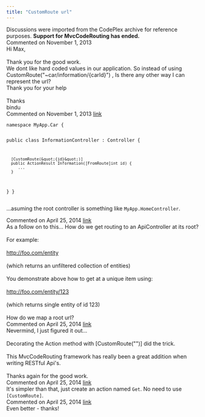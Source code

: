 ```yaml
---
title: "CustomRoute url"
---
```

<div class="note">
   Discussions were imported from the CodePlex archive for reference purposes. <b>Support for MvcCodeRouting has ended.</b></div>
<div id="post1116464" class="discussion-comment op">
   <div class="discussion-header">Commented on 
      <time datetime="2013-11-01T03:40:35.453-07:00" title="2013-11-01T03:40:35.453-07:00">November 1, 2013</time>
   </div>
   <div class="discussion-message">Hi Max,<br />
<br />
   Thank you for the good work.<br />
We dont like hard coded values in our application. So instead of using <br />
CustomRoute(&quot;~car/information/{carId}&quot;) , Is there any other way I can represent the url?<br />
Thank you for your help<br />
<br />
Thanks<br />
bindu<br />
</div>
</div>
<div id="post1116527" class="discussion-comment">
   <div class="discussion-header">Commented on 
      <time datetime="2013-11-01T07:17:58.877-07:00" title="2013-11-01T07:17:58.877-07:00">November 1, 2013</time> <a href="#post1116527" class="post-link">link</a></div>
   <div class="discussion-message"><pre><code>namespace MyApp.Car {

   public class InformationController : Controller {
   
      [CustomRoute(&quot;{id}&quot;)]
      public ActionResult Information([FromRoute]int id) {
         ...
      }
   }
}</code></pre>

...asuming the root controller is something like <code>MyApp.HomeController</code>.<br />
</div>
</div>
<div id="post1238104" class="discussion-comment">
   <div class="discussion-header">Commented on 
      <time datetime="2014-04-25T10:24:52.533-07:00" title="2014-04-25T10:24:52.533-07:00">April 25, 2014</time> <a href="#post1238104" class="post-link">link</a></div>
   <div class="discussion-message">As a follow on to this... How do we get routing to an ApiController at its root?<br />
<br />
For example:<br />
<br />
<a href="http://foo.com/entity" rel="nofollow">http://foo.com/entity</a> <br />
<br />
(which returns an unfiltered collection of entities)<br />
<br />
You demonstrate above how to get at a unique item using:<br />
<br />
<a href="http://foo.com/entity/123" rel="nofollow">http://foo.com/entity/123</a><br />
<br />
(which returns single entity of id 123)<br />
<br />
How do we map a root url?<br />
</div>
</div>
<div id="post1238119" class="discussion-comment">
   <div class="discussion-header">Commented on 
      <time datetime="2014-04-25T10:46:38.107-07:00" title="2014-04-25T10:46:38.107-07:00">April 25, 2014</time> <a href="#post1238119" class="post-link">link</a></div>
   <div class="discussion-message">Nevermind, I just figured it out...<br />
<br />
Decorating the Action method with [CustomRoute(&quot;&quot;)] did the trick.<br />
<br />
This MvcCodeRouting framework has really been a great addition when writing RESTful Api's.<br />
<br />
Thanks again for the good work.<br />
</div>
</div>
<div id="post1238127" class="discussion-comment">
   <div class="discussion-header">Commented on 
      <time datetime="2014-04-25T11:05:49.77-07:00" title="2014-04-25T11:05:49.77-07:00">April 25, 2014</time> <a href="#post1238127" class="post-link">link</a></div>
   <div class="discussion-message">It's simpler than that, just create an action named <code>Get</code>. No need to use <code>[CustomRoute]</code>.<br />
</div>
</div>
<div id="post1238158" class="discussion-comment">
   <div class="discussion-header">Commented on 
      <time datetime="2014-04-25T12:42:38.833-07:00" title="2014-04-25T12:42:38.833-07:00">April 25, 2014</time> <a href="#post1238158" class="post-link">link</a></div>
   <div class="discussion-message">Even better - thanks!<br />
</div>
</div>